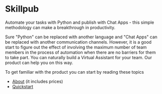 # Skillpub

Automate your tasks with Python and publish with Chat Apps - this simple methodology can make a breakthrough in productivity.

Sure "Python" can be replaced with another language and "Chat Apps" can be replaced with another communication channels. However, it is a good start to figure out the effect of involving the maximum number of team members in the process of automation when there are no barriers for them to take part. You can naturally build a Virtual Assistant for your team. Our product can help you on this way.

To get familiar with the product you can start by reading these topics
 - [About](about.md#skillpub-what-is-itquestion) (it includes prices)
 - [Quickstart](quickstart.md#quickstart)
 



